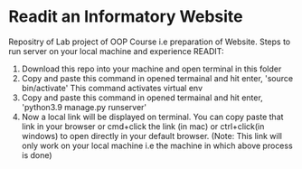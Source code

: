 # Readit an Informatory Website
Repositry of Lab project of OOP Course i.e preparation of Website.
Steps to run server on your local machine and experience READIT:
1. Download this repo into your machine and open terminal in this folder
2. Copy and paste this command in opened termainal and hit enter, 'source bin/activate'
       This command activates virtual env
3. Copy and paste this command in opened termainal and hit enter, 'python3.9 manage.py runserver'
4. Now a local link will be displayed on terminal. You can copy paste that link in your browser or cmd+click the link (in mac) or ctrl+click(in windows) to open directly in your default browser. (Note: This link will only work on your local machine i.e the machine in which above process is done)
